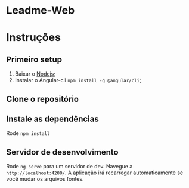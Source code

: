 
# Leadme-Web

# Instruções 
## Primeiro setup 
1. Baixar o [Nodejs](https://nodejs.org/en/);
2. Instalar o Angular-cli `npm install -g @angular/cli`;

## Clone o repositório

## Instale as dependências
Rode `npm install` 

## Servidor de desenvolvimento

Rode `ng serve` para um servidor de dev. Navegue a `http://localhost:4200/`. A aplicação irá recarregar automaticamente se você mudar os arquivos fontes. 

